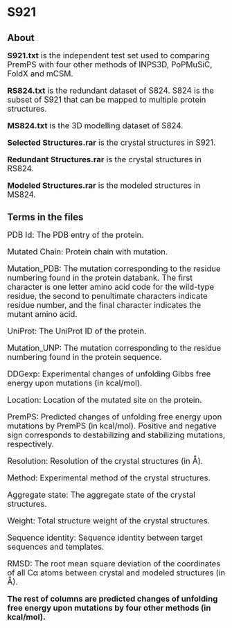 # S921

## About

<font size=4>

**S921.txt** is the independent test set used to comparing PremPS with four other methods of INPS3D, PoPMuSiC, FoldX and mCSM.

**RS824.txt** is the redundant dataset of S824. S824 is the subset of S921 that can be mapped to multiple protein structures.

**MS824.txt** is the 3D modelling dataset of S824.

**Selected Structures.rar** is the crystal structures in S921.

**Redundant Structures.rar** is the crystal structures in RS824.

**Modeled Structures.rar** is the modeled structures in MS824.

</font> 

## Terms in the files

<font size=4>

PDB Id: The PDB entry of the protein.

Mutated Chain: Protein chain with mutation.

Mutation_PDB: The mutation corresponding to the residue numbering found in the protein databank. The first character is one letter amino acid code for the wild-type residue, the second to penultimate characters indicate residue number, and the final character indicates the mutant amino acid.

UniProt: The UniProt ID of the protein.

Mutation_UNP: The mutation corresponding to the residue numbering found in the protein sequence.

DDGexp: Experimental changes of unfolding Gibbs free energy upon mutations (in kcal/mol).

Location: Location of the mutated site on the protein.

PremPS: Predicted changes of unfolding free energy upon mutations by PremPS (in kcal/mol). Positive and negative sign corresponds to destabilizing and stabilizing mutations, respectively. 

Resolution: Resolution of the crystal structures (in Å).

Method: Experimental method of the crystal structures.

Aggregate state: The aggregate state of the crystal structures.

Weight: Total structure weight of the crystal structures.

Sequence identity: Sequence identity between target sequences and templates.

RMSD: The root mean square deviation of the coordinates of all Cα atoms between crystal and modeled structures (in Å).

**The rest of columns are predicted changes of unfolding free energy upon mutations by four other methods (in kcal/mol).**

<font>